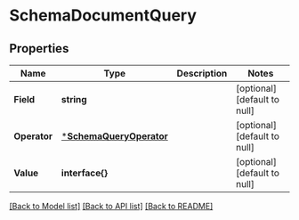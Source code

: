 # SchemaDocumentQuery

## Properties
Name | Type | Description | Notes
------------ | ------------- | ------------- | -------------
**Field** | **string** |  | [optional] [default to null]
**Operator** | [***SchemaQueryOperator**](schemaQueryOperator.md) |  | [optional] [default to null]
**Value** | **interface{}** |  | [optional] [default to null]

[[Back to Model list]](../README.md#documentation-for-models) [[Back to API list]](../README.md#documentation-for-api-endpoints) [[Back to README]](../README.md)


